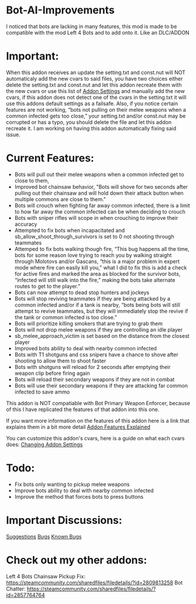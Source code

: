 # Bot-AI-Improvements
I noticed that bots are lacking in many features, this mod is made to be compatible with the mod Left 4 Bots and to add onto it. Like an DLC/ADDON

# Important:
When this addon receives an update the setting.txt and const.nut will NOT automaticaly add the new cvars to said files, you have two choices either delete the setting.txt and const.nut and let this addon recreate them with the new cvars or use this list of [Addon Settings](https://steamcommunity.com/workshop/filedetails/discussion/2859700506/5002961597086361319/) and manually add the new cvars, if this addon does not detect one of the cvars in the setting.txt it will use this addons default settings as a failsafe.
Also, if you notice certain features are not working, “bots not pulling on their melee weapons when a common infected gets too close,” your setting.txt and/or const.nut may be corrupted or has a typo, you should delete the file and let this addon recreate it. I am working on having this addon automatically fixing said issue.

# Current Features:
-  Bots will pull out their melee weapons when a common infected get to close to them,
-  Improved bot chainsaw behavior, "Bots will shove for two seconds after pulling out their chainsaw and will hold down their attack button when multiple commons are close to them."
-  Bots will crouch when fighting far away common infected, there is a limit to how far away the common infected can be when deciding to crouch
-  Bots with sniper rifles will scope in when crouching to improve their accuracy
-  Attempted to fix bots when incapacitated and sb_allow_shoot_through_survivors is set to 0 not shooting through teammates
- Attemped to fix bots walking though fire, “This bug happens all the time, bots for some reason love trying to reach you by walking straight through Molotovs and/or Gascans, “this is a major problem in expert mode where fire can easily kill you,” what I did to fix this is add a check for active fires and marked the area as blocked for the survivor bots, “infected will still walk into the fire,” making the bots take alternate routes to get to the player.”
- Bots can now attempt to dead stop hunters and jockeys 
- Bots will stop reviving teammates if they are being attacked by a common infected and/or if a tank is nearby, “bots being bots will still attempt to revive teammates, but they will immediately stop the revive if the tank or common infected is too close.”
- Bots will prioritize killing smokers that are trying to grab them
- Bots will not drop melee weapons if they are controlling an idle player
- sb_melee_approach_victim is set based on the distance from the closest player
- Improved bots ability to deal with nearby common infected
- Bots with T1 shotguns and css snipers have a chance to shove after shooting to allow them to shoot faster
- Bots with shotguns will reload for 2 seconds after emptying their weapon clip before firing again
- Bots will reload their secondary weapons if they are not in combat
- Bots will use their secondary weapons if they are attacking far common infected to save ammo

This addon is NOT compatiable with Bot Primary Weapon Enforcer, because of this I have replicated the features of that addon into this one.

If you want more information on the features of this addon here is a link that explains them in a bit more detail [Addon Features Explained](https://steamcommunity.com/workshop/filedetails/discussion/2859700506/5002961597086550851/)

You can customize this addon's cvars, here is a guide on what each cvars does: [Changing Addon Settings](https://steamcommunity.com/workshop/filedetails/discussion/2859700506/5002961597086361319/)

# Todo:
- Fix bots only wanting to pickup melee weapons
- Improve bots ability to deal with nearby common infected
- Improve the method that forces bots to press buttons

# Important Discussions:
[Suggestions](https://steamcommunity.com/workshop/filedetails/discussion/2859700506/6382186451026657878/)
[Bugs](https://steamcommunity.com/workshop/filedetails/discussion/2859700506/6382186451008463537/)
[Known Bugs](https://steamcommunity.com/workshop/filedetails/discussion/2859700506/6382186451008413200/)

# Check out my other addons:
Left 4 Bots Chainsaw Pickup Fix: https://steamcommunity.com/sharedfiles/filedetails/?id=2809813258
Bot Chatter: https://steamcommunity.com/sharedfiles/filedetails/?id=2857764764
